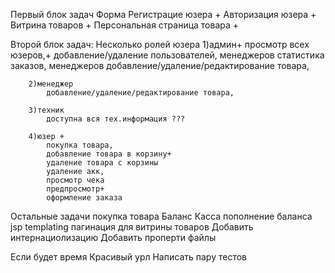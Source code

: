 Первый блок задач
     Форма Регистрацие юзера +
     Авторизация юзера +
     Витрина товаров +
     Персональная страница товара +

Второй блок задач:
    Несколько ролей юзера
        1)админ+
            просмотр всех юзеров,+
            добавление/удаление пользователей, менеджеров
            статистика заказов,
            менеджеров
            добавление/удаление/редактирование товара,

        2)менеджер
            добавление/удаление/редактирование товара,

        3)техник
            доступна вся тех.информация ???

        4)юзер +
            покупка товара,
            добавление товара в корзину+
            удаление товара с корзины
            удаление акк,
            просмотр чека
            предпросмотр+
            оформление заказа

Остальные задачи
покупка товара
Баланс
Касса пополнение баланса
jsp templating
пагинация для витрины товаров
Добавить интернациолизацию
Добавить проперти файлы

Если будет время
Красивый урл
Написать пару тестов
